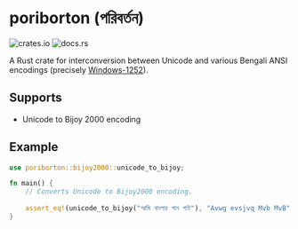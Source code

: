 # poriborton (পরিবর্তন)
![crates.io](https://img.shields.io/crates/v/poriborton.svg)
![docs.rs](https://docs.rs/poriborton/badge.svg)

A Rust crate for interconversion between Unicode and various Bengali ANSI encodings (precisely [Windows-1252](https://en.m.wikipedia.org/wiki/Windows-1252)).

## Supports
* Unicode to Bijoy 2000 encoding

## Example
```rust
use poriborton::bijoy2000::unicode_to_bijoy;

fn main() {
    // Converts Unicode to Bijoy2000 encoding.
    
    assert_eq!(unicode_to_bijoy("আমি বাংলায় গান গাই"), "Avwg evsjvq Mvb MvB");
}
```
